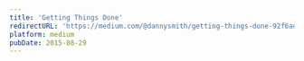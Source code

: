 ```yaml
---
title: 'Getting Things Done'
redirectURL: 'https://medium.com/@dannysmith/getting-things-done-92f6ad51faf9'
platform: medium
pubDate: 2015-08-29
---
```

